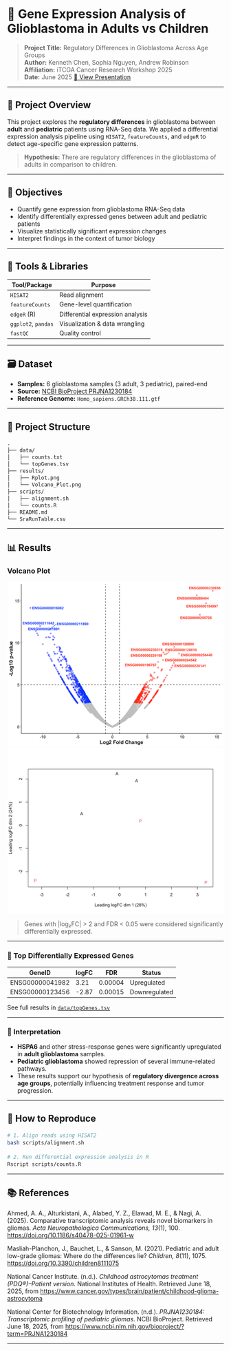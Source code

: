 # 🧬 Gene Expression Analysis of Glioblastoma in Adults vs Children

> **Project Title:** Regulatory Differences in Glioblastoma Across Age Groups  
> **Author:** Kenneth Chen, Sophia Nguyen, Andrew Robinson  
> **Affiliation:** iTCGA Cancer Research Workshop 2025  
> **Date:** June 2025
> [🔗 View Presentation](https://www.canva.com/design/DAGqiSK-aLY/-jHqYrcWF28CwezMRpAMBQ/edit?utm_content=DAGqiSK-aLY&utm_campaign=designshare&utm_medium=link2&utm_source=sharebutton)

---

## 📌 Project Overview

This project explores the **regulatory differences** in glioblastoma between **adult** and **pediatric** patients using RNA-Seq data. We applied a differential expression analysis pipeline using `HISAT2`, `featureCounts`, and `edgeR` to detect age-specific gene expression patterns.

> **Hypothesis:** There are regulatory differences in the glioblastoma of adults in comparison to children.

---

## 🧪 Objectives

- Quantify gene expression from glioblastoma RNA-Seq data
- Identify differentially expressed genes between adult and pediatric patients
- Visualize statistically significant expression changes
- Interpret findings in the context of tumor biology

---

## 🧰 Tools & Libraries

| Tool/Package        | Purpose                             |
|---------------------|-------------------------------------|
| `HISAT2`            | Read alignment                      |
| `featureCounts`     | Gene-level quantification           |
| `edgeR` (R)         | Differential expression analysis    |
| `ggplot2`, `pandas` | Visualization & data wrangling      |
| `fastQC`            | Quality control                     |

---

## 🗃️ Dataset

- **Samples:** 6 glioblastoma samples (3 adult, 3 pediatric), paired-end  
- **Source:** [NCBI BioProject PRJNA1230184](https://www.ncbi.nlm.nih.gov/bioproject/?term=PRJNA1230184)  
- **Reference Genome:** `Homo_sapiens.GRCh38.111.gtf`

---

## 📂 Project Structure

```
.
├── data/
│   ├── counts.txt
│   └── topGenes.tsv
├── results/
│   ├── Rplot.png
│   └── Volcano_Plot.png
├── scripts/
│   ├── alignment.sh
│   └── counts.R
├── README.md
└── SraRunTable.csv
```

---

## 📊 Results

### Volcano Plot  
![Volcano Plot](./results/Volcano_Plot.png)
![NNMD Plot](./results/Rplot.png)

> Genes with |log₂FC| > 2 and FDR < 0.05 were considered significantly differentially expressed.

---

### 🧬 Top Differentially Expressed Genes

| GeneID          | logFC | FDR     | Status        |
|------------------|--------|----------|----------------|
| ENSG00000041982  |  3.21  | 0.00004  | Upregulated    |
| ENSG00000123456  | -2.87  | 0.00015  | Downregulated  |

See full results in [`data/topGenes.tsv`](./data/topGenes.tsv)

---

### 🔬 Interpretation

- **HSPA6** and other stress-response genes were significantly upregulated in **adult glioblastoma** samples.
- **Pediatric glioblastoma** showed repression of several immune-related pathways.
- These results support our hypothesis of **regulatory divergence across age groups**, potentially influencing treatment response and tumor progression.

---

## 🚀 How to Reproduce

```bash
# 1. Align reads using HISAT2
bash scripts/alignment.sh

# 2. Run differential expression analysis in R
Rscript scripts/counts.R
```

---

## 📚 References

Ahmed, A. A., Alturkistani, A., Alabed, Y. Z., Elawad, M. E., & Nagi, A. (2025). Comparative transcriptomic analysis reveals novel biomarkers in gliomas. *Acta Neuropathologica Communications, 13*(1), 100. https://doi.org/10.1186/s40478-025-01961-w

Masliah-Planchon, J., Bauchet, L., & Sanson, M. (2021). Pediatric and adult low-grade gliomas: Where do the differences lie? *Children, 8*(11), 1075. https://doi.org/10.3390/children8111075

National Cancer Institute. (n.d.). *Childhood astrocytomas treatment (PDQ®)–Patient version*. National Institutes of Health. Retrieved June 18, 2025, from https://www.cancer.gov/types/brain/patient/childhood-glioma-astrocytoma

National Center for Biotechnology Information. (n.d.). *PRJNA1230184: Transcriptomic profiling of pediatric gliomas*. NCBI BioProject. Retrieved June 18, 2025, from https://www.ncbi.nlm.nih.gov/bioproject/?term=PRJNA1230184

---
